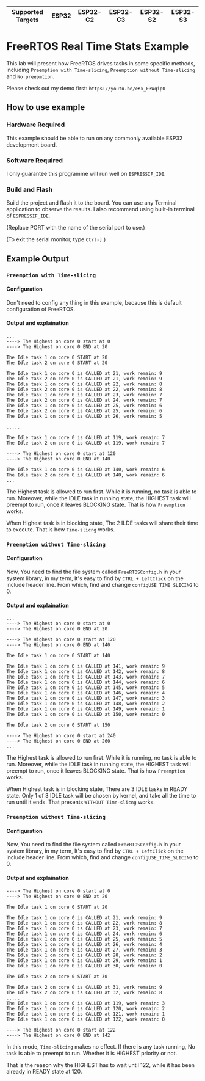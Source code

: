 | Supported Targets | ESP32 | ESP32-C2 | ESP32-C3 | ESP32-S2 | ESP32-S3 |
| ----------------- | ----- | -------- | -------- | -------- | -------- |

# FreeRTOS Real Time Stats Example

This lab will present how FreeRTOS drives tasks in some specific methods, including `Preemption with Time-slicing`, `Preemption without Time-slicing` and `No preepmtion`.

Please check out my demo first: `https://youtu.be/eKx_E3Wqip0`

## How to use example

### Hardware Required

This example should be able to run on any commonly available ESP32 development board.

### Software Required

I only guarantee this programme will run well on ``ESPRESSIF_IDE``.

### Build and Flash

Build the project and flash it to the board. You can use any Terminal application to observe the results. I also recommend using built-in terminal of ``ESPRESSIF_IDE``.

(Replace PORT with the name of the serial port to use.)

(To exit the serial monitor, type ``Ctrl-]``.)


## Example Output

### `Preemption with Time-slicing`

#### Configuration

Don't need to config any thing in this example, because this is default configuration of FreeRTOS.

#### Output and explaination

```
...
----> The Highest on core 0 start at 0
----> The Highest on core 0 END at 20

The Idle task 1 on core 0 START at 20
The Idle task 2 on core 0 START at 20

The Idle task 1 on core 0 is CALLED at 21, work remain: 9
The Idle task 2 on core 0 is CALLED at 21, work remain: 9
The Idle task 1 on core 0 is CALLED at 22, work remain: 8
The Idle task 2 on core 0 is CALLED at 22, work remain: 8
The Idle task 1 on core 0 is CALLED at 23, work remain: 7
The Idle task 2 on core 0 is CALLED at 24, work remain: 7
The Idle task 1 on core 0 is CALLED at 25, work remain: 6
The Idle task 2 on core 0 is CALLED at 25, work remain: 6
The Idle task 1 on core 0 is CALLED at 26, work remain: 5

.....

The Idle task 1 on core 0 is CALLED at 119, work remain: 7
The Idle task 2 on core 0 is CALLED at 119, work remain: 7

----> The Highest on core 0 start at 120
----> The Highest on core 0 END at 140

The Idle task 1 on core 0 is CALLED at 140, work remain: 6
The Idle task 2 on core 0 is CALLED at 140, work remain: 6
...
```

The Highest task is allowed to run first. While it is running, no task is able to run. Moreover, while the IDLE task in running state, the HIGHEST task will preempt to run, once it leaves BLOCKING state. That is how ``Preemption`` works.

When Highest task is in blocking state, The 2 ILDE tasks will share their time to execute. That is how ``Time-slicng`` works.

### `Preemption without Time-slicing`

#### Configuration

Now, You need to find the file system called ``FreeRTOSConfig.h`` in your system library, in my term, It's easy to find by ``CTRL + LeftClick`` on the include header line. From which, find  and change `configUSE_TIME_SLICING` to 0.

#### Output and explaination

```
...
----> The Highest on core 0 start at 0
----> The Highest on core 0 END at 20

----> The Highest on core 0 start at 120
----> The Highest on core 0 END at 140

The Idle task 1 on core 0 START at 140

The Idle task 1 on core 0 is CALLED at 141, work remain: 9
The Idle task 1 on core 0 is CALLED at 142, work remain: 8
The Idle task 1 on core 0 is CALLED at 143, work remain: 7
The Idle task 1 on core 0 is CALLED at 144, work remain: 6
The Idle task 1 on core 0 is CALLED at 145, work remain: 5
The Idle task 1 on core 0 is CALLED at 146, work remain: 4
The Idle task 1 on core 0 is CALLED at 147, work remain: 3
The Idle task 1 on core 0 is CALLED at 148, work remain: 2
The Idle task 1 on core 0 is CALLED at 149, work remain: 1
The Idle task 1 on core 0 is CALLED at 150, work remain: 0

The Idle task 2 on core 0 START at 150

----> The Highest on core 0 start at 240
----> The Highest on core 0 END at 260
...
```

The Highest task is allowed to run first. While it is running, no task is able to run. Moreover, while the IDLE task in running state, the HIGHEST task will preempt to run, once it leaves BLOCKING state. That is how ``Preemption`` works.

When Highest task is in blocking state, There are 3 IDLE tasks in READY state. Only 1 of 3 IDLE task will be chosen by kernel, and take all the time to run until it ends. That presents ``WITHOUT Time-slicng`` works.

### `Preemption without Time-slicing`

#### Configuration

Now, You need to find the file system called ``FreeRTOSConfig.h`` in your system library, in my term, It's easy to find by ``CTRL + LeftClick`` on the include header line. From which, find  and change `configUSE_TIME_SLICING` to 0.

#### Output and explaination

```
----> The Highest on core 0 start at 0
----> The Highest on core 0 END at 20

The Idle task 1 on core 0 START at 20

The Idle task 1 on core 0 is CALLED at 21, work remain: 9
The Idle task 1 on core 0 is CALLED at 22, work remain: 8
The Idle task 1 on core 0 is CALLED at 23, work remain: 7
The Idle task 1 on core 0 is CALLED at 24, work remain: 6
The Idle task 1 on core 0 is CALLED at 25, work remain: 5
The Idle task 1 on core 0 is CALLED at 26, work remain: 4
The Idle task 1 on core 0 is CALLED at 27, work remain: 3
The Idle task 1 on core 0 is CALLED at 28, work remain: 2
The Idle task 1 on core 0 is CALLED at 29, work remain: 1
The Idle task 1 on core 0 is CALLED at 30, work remain: 0

The Idle task 2 on core 0 START at 30

The Idle task 2 on core 0 is CALLED at 31, work remain: 9
The Idle task 2 on core 0 is CALLED at 32, work remain: 8
.....
The Idle task 1 on core 0 is CALLED at 119, work remain: 3
The Idle task 1 on core 0 is CALLED at 120, work remain: 2
The Idle task 1 on core 0 is CALLED at 121, work remain: 1
The Idle task 1 on core 0 is CALLED at 122, work remain: 0

----> The Highest on core 0 start at 122
----> The Highest on core 0 END at 142
```

In this mode, `Time-slicing` makes no effect. If there is any task running, No task is able to preempt to run. Whether it is HIGHEST priority or not.

That is the reason why the HIGHEST has to wait until 122, while it has been already in READY state at 120. 